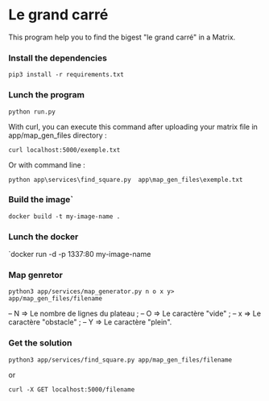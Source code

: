 # Le grand carré

This program help you to find the bigest "le grand carré" in a Matrix.


### Install the dependencies

`pip3 install -r requirements.txt`
### Lunch the program

`python run.py`

With curl, you can execute this command after uploading your matrix file in app/map_gen_files directory :

`curl localhost:5000/exemple.txt`

Or with command line : 

`python app\services\find_square.py  app\map_gen_files\exemple.txt`

### Build the image`

`docker build -t my-image-name .`

### Lunch the docker

`docker run -d -p 1337:80 my-image-name

### Map genretor

`python3 app/services/map_generator.py n o x y> app/map_gen_files/filename`

– N => Le nombre de lignes du plateau ;
– O => Le caractère "vide" ;
– x => Le caractère "obstacle" ;
– Y => Le caractère "plein".

### Get the solution

`python3 app/services/find_square.py app/map_gen_files/filename`

or 

`curl -X GET localhost:5000/filename`